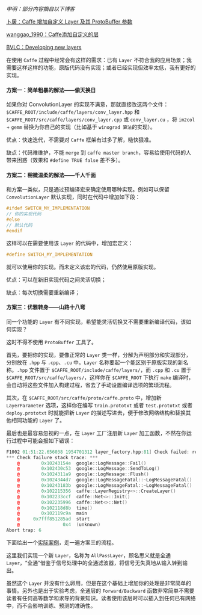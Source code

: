 *申明：部分内容摘自以下博客*

[卜居：Caffe 增加自定义 Layer 及其 ProtoBuffer 参数](https://blog.csdn.net/kkk584520/article/details/52721838)

[wanggao_1990：Caffe添加自定义的层 ](https://blog.csdn.net/wanggao_1990/article/details/78863669)

[BVLC：Developing new layers](https://github.com/BVLC/caffe/wiki/Development)

在使用 `Caffe` 过程中经常会有这样的需求：已有 `Layer` 不符合我的应用场景；我需要这样这样的功能，原版代码没有实现；或者已经实现但效率太低，我有更好的实现。

#### 方案一：简单粗暴的解法——偷天换日


如果你对 ConvolutionLayer 的实现不满意，那就直接改这两个文件：`$CAFFE_ROOT/include/caffe/layers/conv_layer.hpp` 和 `$CAFFE_ROOT/src/caffe/layers/conv_layer.cpp` 或 `conv_layer.cu` ，将 `im2col` + `gemm` 替换为你自己的实现（比如基于 `winograd 算法`的实现）。

优点：快速迭代，不需要对 `Caffe` 框架有过多了解，糙快狠准。

缺点：代码难维护，不能 `merge` 到 `caffe master branch`，容易给使用代码的人带来困惑（效果和 `#define TRUE false` 差不多）。


#### 方案二：稍微温柔的解法——千人千面

和方案一类似，只是通过预编译宏来确定使用哪种实现。例如可以保留 `ConvolutionLayer` 默认实现，同时在代码中增加如下段：

```c++
#ifdef SWITCH_MY_IMPLEMENTATION  
// 你的实现代码  
#else  
// 默认代码  
#endif 
```

这样可以在需要使用该 `Layer` 的代码中，增加宏定义：

```c++
#define SWITCH_MY_IMPLEMENTATION  
```

就可以使用你的实现。而未定义该宏的代码，仍然使用原版实现。

优点：可以在新旧实现代码之间灵活切换；

缺点：每次切换需要重新编译；


#### 方案三：优雅转身——山路十八弯

同一个功能的 `Layer` 有不同实现，希望能灵活切换又不需要重新编译代码，该如何实现？

这时不得不使用 `ProtoBuffer` 工具了。

首先，要把你的实现，要像正常的 `Layer` 类一样，分解为声明部分和实现部分，分别放在 `.hpp` 与 `.cpp`、`.cu` 中。`Layer` 名称要起一个能区别于原版实现的新名称。`.hpp` 文件置于 `$CAFFE_ROOT/include/caffe/layers/`，而 `.cpp` 和 `.cu` 置于 `$CAFFE_ROOT/src/caffe/layers/`，这样你在 `$CAFFE_ROOT` 下执行 `make` 编译时，会自动将这些文件加入构建过程，省去了手动设置编译选项的繁琐流程。

其次，在 `$CAFFE_ROOT/src/caffe/proto/caffe.proto` 中，增加新 `LayerParameter` 选项，这样你在编写 `train.prototxt` 或者 `test.prototxt` 或者 `deploy.prototxt` 时就能把新 `Layer` 的描述写进去，便于修改网络结构和替换其他相同功能的 `Layer` 了。

最后也是最容易忽视的一点，在 `Layer` 工厂注册新 `Layer` 加工函数，不然在你运行过程中可能会报如下错误：
```c++
F1002 01:51:22.656038 1954701312 layer_factory.hpp:81] Check failed: registry.count(type) == 1 (0 vs. 1) Unknown layer type: AllPass (known types: AbsVal, Accuracy, ArgMax, BNLL, BatchNorm, BatchReindex, Bias, Concat, ContrastiveLoss, Convolution, Crop, Data, Deconvolution, Dropout, DummyData, ELU, Eltwise, Embed, EuclideanLoss, Exp, Filter, Flatten, HDF5Data, HDF5Output, HingeLoss, Im2col, ImageData, InfogainLoss, InnerProduct, Input, LRN, Log, MVN, MemoryData, MultinomialLogisticLoss, PReLU, Pooling, Power, ReLU, Reduction, Reshape, SPP, Scale, Sigmoid, SigmoidCrossEntropyLoss, Silence, Slice, Softmax, SoftmaxWithLoss, Split, TanH, Threshold, Tile, WindowData)  
*** Check failure stack trace: ***  
    @        0x10243154e  google::LogMessage::Fail()  
    @        0x102430c53  google::LogMessage::SendToLog()  
    @        0x1024311a9  google::LogMessage::Flush()  
    @        0x1024344d7  google::LogMessageFatal::~LogMessageFatal()  
    @        0x10243183b  google::LogMessageFatal::~LogMessageFatal()  
    @        0x102215356  caffe::LayerRegistry<>::CreateLayer()  
    @        0x102233ccf  caffe::Net<>::Init()  
    @        0x102235996  caffe::Net<>::Net()  
    @        0x102118d8b  time()  
    @        0x102119c9a  main  
    @     0x7fff851285ad  start  
    @                0x4  (unknown)  
Abort trap: 6 
```

下面给出一个[实际案例](https://blog.csdn.net/wanggao_1990/article/details/78863669)，走一遍方案三的流程。

这里我们实现一个新 `Layer`，名称为 `AllPassLayer`，顾名思义就是全通 `Layer`，“全通”借鉴于信号处理中的全通滤波器，将信号无失真地从输入转到输出。

虽然这个 `Layer` 并没有什么卵用，但是在这个基础上增加你的处理是非常简单的事情。另外也是出于实验考虑，全通层的 `Forward/Backward` 函数非常简单不需要读者有任何高等数学和求导的背景知识。读者使用该层时可以插入到任何已有网络中，而不会影响训练、预测的准确性。
